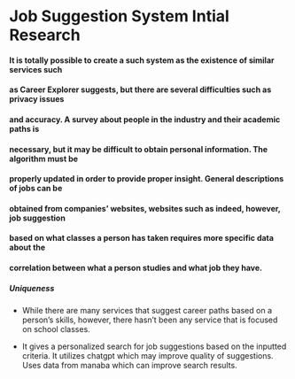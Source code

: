 # Job Suggestion System Intial Research

#### It is totally possible to create a such system as the existence of similar services such
#### as Career Explorer suggests, but there are several difficulties such as privacy issues
#### and accuracy. A survey about people in the industry and their academic paths is
#### necessary, but it may be difficult to obtain personal information. The algorithm must be
#### properly updated in order to provide proper insight. General descriptions of jobs can be
#### obtained from companies’ websites, websites such as indeed, however, job suggestion
#### based on what classes a person has taken requires more specific data about the
#### correlation between what a person studies and what job they have.



##### Uniqueness
- While there are many services that suggest career paths based on a person’s skills, however, 
there hasn’t been any service that is focused on school classes.

- It gives a personalized search for job suggestions based on the inputted criteria. It utilizes 
chatgpt which may improve quality of suggestions. Uses data from manaba which can improve search results. 




